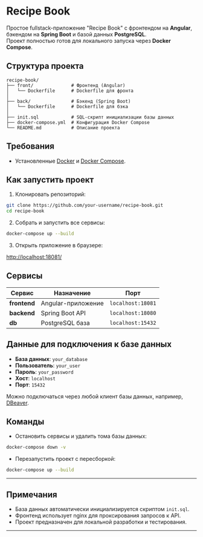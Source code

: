 # Recipe Book

Простое fullstack-приложение "Recipe Book" с фронтендом на **Angular**, бэкендом на **Spring Boot** и базой данных **PostgreSQL**.  
Проект полностью готов для локального запуска через **Docker Compose**.

## Структура проекта

```
recipe-book/
├── front/              # Фронтенд (Angular)
│   └── Dockerfile      # Dockerfile для фронта
│
├── back/               # Бэкенд (Spring Boot)
│   └── Dockerfile      # Dockerfile для бэка
│
├── init.sql            # SQL-скрипт инициализации базы данных
├── docker-compose.yml  # Конфигурация Docker Compose
└── README.md           # Описание проекта
```

## Требования

- Установленные [Docker](https://www.docker.com/) и [Docker Compose](https://docs.docker.com/compose/).

## Как запустить проект

1. Клонировать репозиторий:

```bash
git clone https://github.com/your-username/recipe-book.git
cd recipe-book
```

2. Собрать и запустить все сервисы:

```bash
docker-compose up --build
```

3. Открыть приложение в браузере:

[http://localhost:18081/](http://localhost:18081/)

## Сервисы

| Сервис     | Назначение         | Порт               |
|------------|--------------------|--------------------|
| **frontend** | Angular-приложение | `localhost:18081`  |
| **backend**  | Spring Boot API    | `localhost:18080`  |
| **db**       | PostgreSQL база    | `localhost:15432`  |

## Данные для подключения к базе данных

- **База данных**: `your_database`
- **Пользователь**: `your_user`
- **Пароль**: `your_password`
- **Хост**: `localhost`
- **Порт**: `15432`

Можно подключаться через любой клиент базы данных, например, [DBeaver](https://dbeaver.io/).

## Команды

- Остановить сервисы и удалить тома базы данных:

```bash
docker-compose down -v
```

- Перезапустить проект с пересборкой:

```bash
docker-compose up --build
```

---

## Примечания

- База данных автоматически инициализируется скриптом `init.sql`.
- Фронтенд использует nginx для проксирования запросов к API.
- Проект предназначен для локальной разработки и тестирования.

---